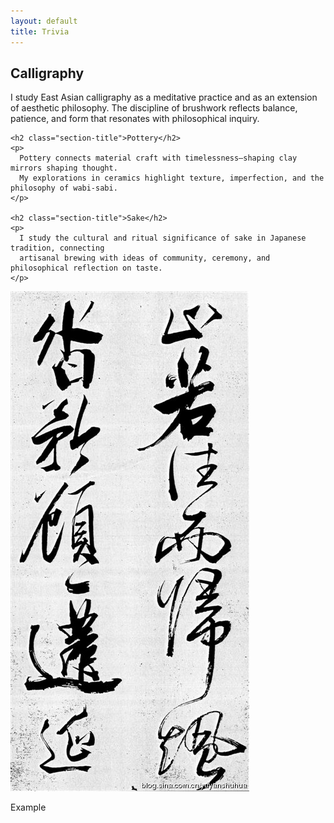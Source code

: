 ```yaml
---
layout: default
title: Trivia
---
```


<div class="divider"></div>

<div class="trivia-wrapper">
  <!-- 左边文字 -->
  <div class="trivia-left">
    <h2 class="section-title">Calligraphy</h2>
    <p>
      I study East Asian calligraphy as a meditative practice and as an extension of aesthetic 
      philosophy. The discipline of brushwork reflects balance, patience, and form that resonates 
      with philosophical inquiry.
    </p>

    <h2 class="section-title">Pottery</h2>
    <p>
      Pottery connects material craft with timelessness—shaping clay mirrors shaping thought. 
      My explorations in ceramics highlight texture, imperfection, and the philosophy of wabi-sabi.
    </p>

    <h2 class="section-title">Sake</h2>
    <p>
      I study the cultural and ritual significance of sake in Japanese tradition, connecting 
      artisanal brewing with ideas of community, ceremony, and philosophical reflection on taste.
    </p>
  </div>

  <!-- 右边图片 -->
  <div class="trivia-right">
    <img src="assets/14218083289191.jpg" alt="Trivia visual" class="trivia-img">
    <p class="img-credit">Example</p>
  </div>
</div>

<div class="divider"></div>

